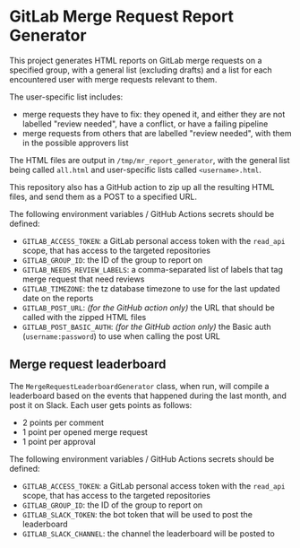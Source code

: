 # GitLab Merge Request Report Generator

This project generates HTML reports on GitLab merge requests on a specified group, with a general list (excluding drafts)
and a list for each encountered user with merge requests relevant to them.

The user-specific list includes:
- merge requests they have to fix: they opened it, and either they are not labelled "review needed", have a conflict, or have a failing pipeline
- merge requests from others that are labelled "review needed", with them in the possible approvers list

The HTML files are output in `/tmp/mr_report_generator`, with the general list being called `all.html` and user-specific
lists called `<username>.html`.

This repository also has a GitHub action to zip up all the resulting HTML files, and send them as a POST to a specified URL.

The following environment variables / GitHub Actions secrets should be defined:
- `GITLAB_ACCESS_TOKEN`: a GitLab personal access token with the `read_api` scope, that has access to the targeted repositories
- `GITLAB_GROUP_ID`: the ID of the group to report on
- `GITLAB_NEEDS_REVIEW_LABELS`: a comma-separated list of labels that tag merge request that need reviews
- `GITLAB_TIMEZONE`: the tz database timezone to use for the last updated date on the reports
- `GITLAB_POST_URL`: _(for the GitHub action only)_ the URL that should be called with the zipped HTML files
- `GITLAB_POST_BASIC_AUTH`: _(for the GitHub action only)_ the Basic auth (`username:password`) to use when calling the post URL

## Merge request leaderboard

The `MergeRequestLeaderboardGenerator` class, when run, will compile a leaderboard based on the events that happened during the last month,
and post it on Slack. Each user gets points as follows:
- 2 points per comment
- 1 point per opened merge request
- 1 point per approval


The following environment variables / GitHub Actions secrets should be defined:
- `GITLAB_ACCESS_TOKEN`: a GitLab personal access token with the `read_api` scope, that has access to the targeted repositories
- `GITLAB_GROUP_ID`: the ID of the group to report on
- `GITLAB_SLACK_TOKEN`: the bot token that will be used to post the leaderboard
- `GITLAB_SLACK_CHANNEL`: the channel the leaderboard will be posted to